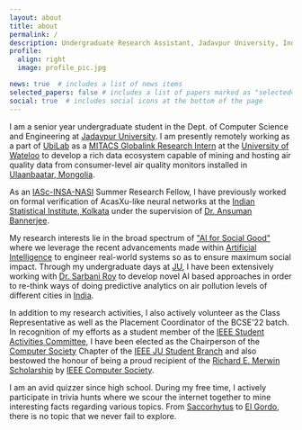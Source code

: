 ```yaml
---
layout: about
title: about
permalink: /
description: Undergraduate Research Assistant, Jadavpur University, India
profile:
  align: right
  image: profile_pic.jpg

news: true  # includes a list of news items
selected_papers: false # includes a list of papers marked as "selected={true}"
social: true  # includes social icons at the bottom of the page
---
```


I am a senior year undergraduate student in the Dept. of Computer Science and Engineering at [Jadavpur University](http://www.jaduniv.edu.in). I am presently remotely working as a part of [UbiLab](https://uwaterloo.ca/ubiquitous-health-technology-lab/) as a [MITACS Globalink Research Intern](https://www.mitacs.ca/en/programs/globalink/globalink-research-internship) at the [University of Wateloo](https://uwaterloo.ca/) to develop a rich data ecosystem capable of mining and hosting air quality data from consumer-level air quality monitors installed in [Ulaanbaatar, Mongolia](https://en.wikipedia.org/wiki/Ulaanbaatar).

As an [IASc-INSA-NASI](https://www.ias.ac.in/) Summer Research Fellow, I have previously worked on formal verification of AcasXu-like neural networks at the [Indian Statistical Institute, Kolkata](https://www.isical.ac.in/) under the supervision of [Dr. Ansuman Bannerjee](https://scholar.google.co.in/citations?hl=en&user=rGFo1TQAAAAJ&view_op=list_works&sortby=pubdate).

My research interests lie in the broad spectrum of ["AI for Social Good"](https://ai.google/social-good/) where we leverage the recent advancements made within [Artificial Intelligence](https://en.wikipedia.org/wiki/Artificial_intelligence) to engineer real-world systems so as to ensure maximum social impact. Through my undergraduate days at [JU]((http://www.jaduniv.edu.in)), I have been extensively working with [Dr. Sarbani Roy](https://scholar.google.com/citations?hl=en&user=vembv2sAAAAJ&view_op=list_works&sortby=pubdate) to develop novel AI based approaches in order to re-think ways of doing predictive analytics on air pollution levels of different cities in [India](https://en.wikipedia.org/wiki/India).

In addition to my research activities, I also actively volunteer as the Class Representative as well as the Placement Coordinator of the BCSE'22 batch. In recognition of my efforts as a student member of the [IEEE Student Activities Committee](https://students.ieee.org/), I have been elected as the Chairperson of the [Computer Society](https://www.computer.org/) Chapter of the [IEEE JU Student Branch](https://ieee-jaduniv.in/) and also bestowed the honour of being a proud recipient of the [Richard E. Merwin Scholarship](https://www.computer.org/volunteering/awards/scholarships/merwin) by [IEEE Computer Society](https://www.computer.org/).


I am an avid quizzer since high school. During my free time, I actively participate in trivia hunts where we scour the internet together to mine interesting facts regarding various topics. From [Saccorhytus](https://www.bbc.co.uk/newsround/38809875) to [El Gordo](https://en.wikipedia.org/wiki/El_Gordo_(galaxy_cluster)), there is no topic that we never fail to explore.